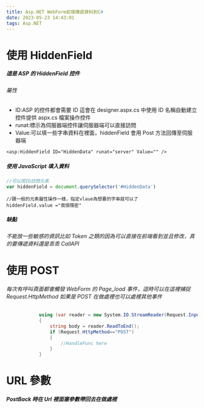 ```yaml
---
title: Asp.NET WebForm前端傳遞資料到C#
date: 2023-05-23 14:43:01
tags: Asp.NET
---
```


# 使用 HiddenField

##### 這是 ASP 的 HiddenField 控件

###### 屬性

- ID:ASP 的控件都會需要 ID 這會在 designer.aspx.cs 中使用 ID 名稱自動建立控件提供 aspx.cs 檔案操作控件
- runat:標示為伺服器端控件讓伺服器端可以直接訪問
- Value:可以填一些字串資料在裡面，hiddenField 會用 Post 方法回傳至伺服器端

```
<asp:HiddenField ID="HiddenData" runat="server" Value="" />
```

##### 使用 JavaScript 填入資料

```javascript
//可以用ID訪問元素
var hiddenField = document.querySelector('#HiddenData')
```

```###javascript
//跟一般的元素屬性操作一樣，指定vlaue為想要的字串就可以了
hiddenField.value ="我很隱密"
```

##### 缺點

###### 不能放一些敏感的資訊比如 Token 之類的因為可以直接在前端看到並且修改，真的要傳遞資料還是乖乖 CallAPI

# 使用 POST

###### 每次有呼叫頁面都會觸發 WebForm 的 Page_load 事件，這時可以在這裡捕捉 Request.HttpMethod 如果是 POST 在做處裡也可以處裡其他事件

```csharp
            using (var reader = new System.IO.StreamReader(Request.InputStream) )
            {
                string body = reader.ReadToEnd();
                if (Request.HttpMethod=="POST")
                {
                    //HandleFunc here
                }
            }
```

# URL 參數

##### PostBack 時在 Url 裡面塞參數帶回去在做處裡

